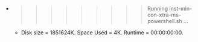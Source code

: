* >>>>>>>>> Running inst-min-con-xtra-ms-powershell.sh ...
  * Disk size = 1851624K. Space Used = 4K. Runtime = 00:00:00:00.
